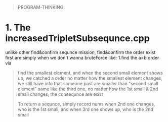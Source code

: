 >PROGRAM-THINKING
>
# 1. The increasedTripletSubsequnce.cpp
unlike other find&confirm sequnce mission, find&confirm the order exist first are simply when we don't wanna bruteForce
like:
 1.find the a<b order via
>find the smallest element, and when the second small element shows up, we catched a order
>no matter how the smallest element changes, we still have info that someone past are smaller than "second small element"
>same like the third one, no matter how the 1st small & 2nd small changes, the consequnce are exist
>
>To return a sequnce, simply record nums when 2nd one changes, who is the 1st small, and when 3rd one shows up, who is the 2nd small
